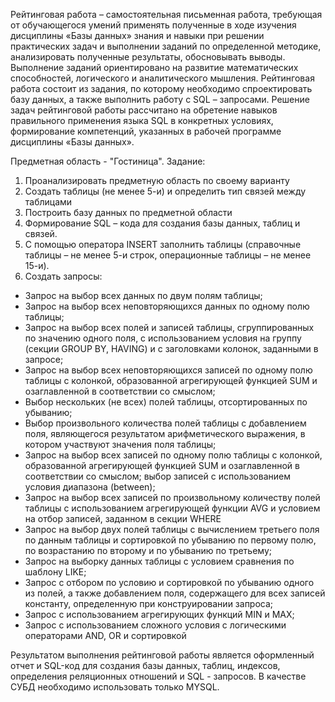 Рейтинговая работа – самостоятельная письменная работа, требующая от обучающегося умений применять полученные в ходе изучения дисциплины «Базы данных» знания и навыки при решении практических задач и выполнении заданий по определенной методике, анализировать полученные результаты, обосновывать выводы. Выполнение заданий ориентировано на развитие математических способностей, логического и аналитического мышления.
Рейтинговая работа состоит из задания, по которому необходимо спроектировать базу данных, а также выполнить работу с SQL – запросами. Решение задач рейтинговой работы рассчитано на обретение навыков правильного применения языка SQL в конкретных условиях, формирование компетенций, указанных в рабочей программе дисциплины «Базы данных».

Предметная область - "Гостиница".
Задание:
1.	Проанализировать предметную область по своему варианту
2.	Создать таблицы (не менее 5-и) и определить тип связей между таблицами
3.	Построить базу данных по предметной области
4.	Формирование SQL – кода для создания базы данных, таблиц и связей.
5.	 С помощью оператора INSERT заполнить таблицы (справочные таблицы – не менее 5-и строк, операционные таблицы – не менее 15-и). 
6.	 Создать запросы:
- Запрос на выбор всех данных по двум полям таблицы;
- Запрос на выбор всех неповторяющихся данных по одному полю таблицы;
- Запрос на выбор всех полей и записей таблицы, сгруппированных по значению одного поля, с использованием условия на группу (секции GROUP BY, HAVING) и с заголовками колонок, заданными в запросе;
- Запрос на выбор всех неповторяющихся записей по одному полю таблицы с колонкой, образованной агрегирующей функцией SUM и озаглавленной в соответствии со смыслом;
- Выбор нескольких (не всех) полей таблицы, отсортированных по убыванию;
- Выбор произвольного количества полей таблицы с добавлением поля, являющегося результатом арифметического выражения, в котором участвуют значения поля таблицы;
- Запрос на выбор всех записей по одному полю таблицы с колонкой, образованной агрегирующей функцией SUM и озаглавленной в соответствии со смыслом; выбор записей с использованием условия диапазона (between);
- Запрос на выбор всех записей по произвольному количеству полей таблицы с использованием агрегирующей функции AVG и условием на отбор записей, заданном в секции WHERE
- Запрос на выбор двух полей таблицы с вычислением третьего поля по данным таблицы и сортировкой по убыванию по первому полю, по возрастанию по второму и по убыванию по третьему;
- Запрос на выборку данных таблицы с условием сравнения по шаблону LIKE;
- Запрос с отбором по условию и сортировкой по убыванию одного из полей, а также добавлением поля, содержащего для всех записей константу, определенную при конструировании запроса;
- Запрос с использованием агрегирующих функций MIN и MAX;
- Запрос с использованием сложного условия с логическими операторами AND, OR и сортировкой

Результатом выполнения рейтинговой работы является оформленный отчет и SQL-код для создания базы данных, таблиц, индексов, определения реляционных отношений и SQL - запросов. 
В качестве СУБД необходимо использовать только MYSQL.
